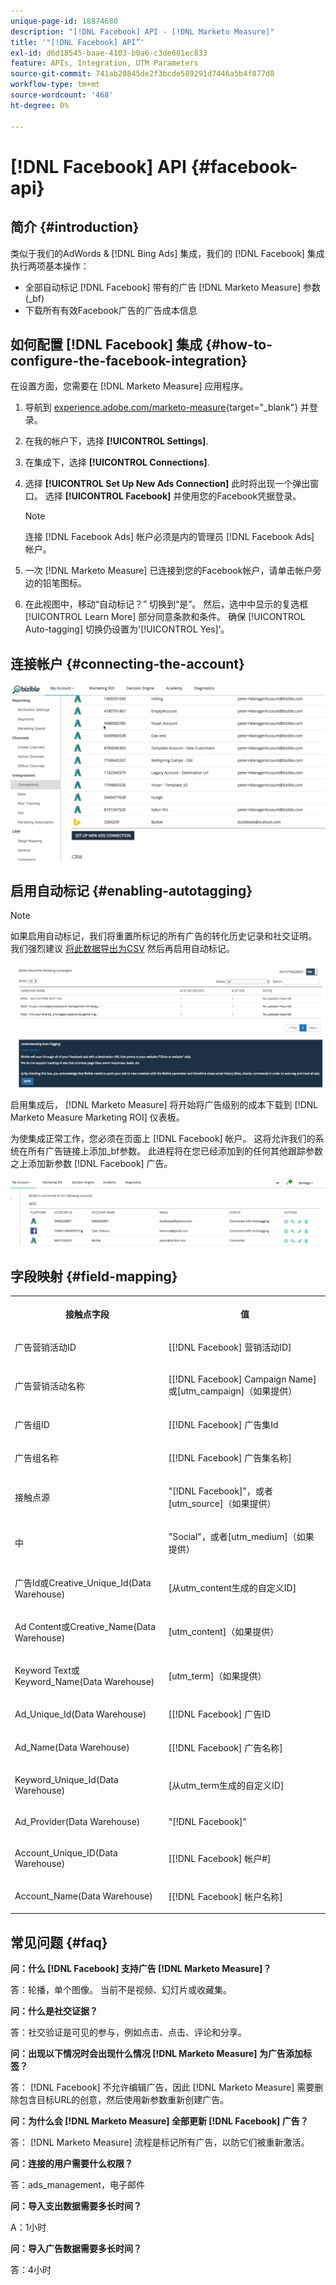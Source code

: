 ```yaml
---
unique-page-id: 18874680
description: "[!DNL Facebook] API - [!DNL Marketo Measure]"
title: '"[!DNL Facebook] API”'
exl-id: d6d18545-baae-4103-b0a6-c3de681ec833
feature: APIs, Integration, UTM Parameters
source-git-commit: 741ab20845de2f3bcde589291d7446a5b4f877d8
workflow-type: tm+mt
source-wordcount: '468'
ht-degree: 0%

---
```


# [!DNL Facebook] API {#facebook-api}

## 简介 {#introduction}

类似于我们的AdWords &amp; [!DNL Bing Ads] 集成，我们的 [!DNL Facebook] 集成执行两项基本操作：

* 全部自动标记 [!DNL Facebook] 带有的广告 [!DNL Marketo Measure] 参数(_bf)
* 下载所有有效Facebook广告的广告成本信息

## 如何配置 [!DNL Facebook] 集成 {#how-to-configure-the-facebook-integration}

在设置方面，您需要在 [!DNL Marketo Measure] 应用程序。

1. 导航到 [experience.adobe.com/marketo-measure](https://experience.adobe.com/marketo-measure){target="_blank"} 并登录。
1. 在我的帐户下，选择 **[!UICONTROL Settings]**.
1. 在集成下，选择 **[!UICONTROL Connections]**.
1. 选择 **[!UICONTROL Set Up New Ads Connection]** 此时将出现一个弹出窗口。 选择 **[!UICONTROL Facebook]** 并使用您的Facebook凭据登录。

   >[!NOTE]
   >
   >连接 [!DNL Facebook Ads] 帐户必须是内的管理员 [!DNL Facebook Ads] 帐户。

1. 一次 [!DNL Marketo Measure] 已连接到您的Facebook帐户，请单击帐户旁边的铅笔图标。
1. 在此视图中，移动“自动标记？” 切换到“是”。 然后，选中中显示的复选框 [!UICONTROL Learn More] 部分同意条款和条件。 确保 [!UICONTROL Auto-tagging] 切换仍设置为&#39;[!UICONTROL Yes]’。

## 连接帐户 {#connecting-the-account}

![](assets/1.gif)

## 启用自动标记 {#enabling-autotagging}

>[!NOTE]
>
>如果启用自动标记，我们将重置所标记的所有广告的转化历史记录和社交证明。 我们强烈建议 [将此数据导出为CSV](https://www.facebook.com/business/help/205067636197240) 然后再启用自动标记。

![](assets/2-2.png)

启用集成后， [!DNL Marketo Measure] 将开始将广告级别的成本下载到 [!DNL Marketo Measure Marketing ROI] 仪表板。

为使集成正常工作，您必须在页面上 [!DNL Facebook] 帐户。 这将允许我们的系统在所有广告链接上添加_bf参数。 此进程将在您已经添加到的任何其他跟踪参数之上添加新参数 [!DNL Facebook] 广告。

![](assets/3.gif)

## 字段映射 {#field-mapping}

<table> 
 <colgroup> 
  <col> 
  <col> 
 </colgroup> 
 <tbody> 
  <tr> 
   <th><p><strong>接触点字段</strong></p></th> 
   <th><p><strong>值</strong></p></th> 
  </tr> 
  <tr> 
   <td><p>广告营销活动ID</p></td> 
   <td><p>[[!DNL Facebook] 营销活动ID]</p></td> 
  </tr> 
  <tr> 
   <td><p>广告营销活动名称 </p></td> 
   <td><p>[[!DNL Facebook] Campaign Name]或[utm_campaign]（如果提供）</p></td> 
  </tr> 
  <tr> 
   <td><p>广告组ID</p></td> 
   <td><p>[[!DNL Facebook] 广告集Id</p></td> 
  </tr> 
  <tr> 
   <td><p>广告组名称</p></td> 
   <td><p>[[!DNL Facebook] 广告集名称]</p></td> 
  </tr> 
  <tr> 
   <td><p>接触点源</p></td> 
   <td><p>"[!DNL Facebook]"，或者[utm_source]（如果提供）</p></td> 
  </tr> 
  <tr> 
   <td><p>中</p></td> 
   <td><p>"Social"，或者[utm_medium]（如果提供）</p></td> 
  </tr> 
  <tr> 
   <td><p>广告Id或Creative_Unique_Id(Data Warehouse)</p></td> 
   <td><p>[从utm_content生成的自定义ID]</p></td> 
  </tr> 
  <tr> 
   <td><p>Ad Content或Creative_Name(Data Warehouse)</p></td> 
   <td><p>[utm_content]（如果提供）</p></td> 
  </tr> 
  <tr> 
   <td><p>Keyword Text或Keyword_Name(Data Warehouse)</p></td> 
   <td><p>[utm_term]（如果提供）</p></td> 
  </tr> 
  <tr> 
   <td><p>Ad_Unique_Id(Data Warehouse)</p></td> 
   <td><p>[[!DNL Facebook] 广告ID</p></td> 
  </tr> 
  <tr> 
   <td><p>Ad_Name(Data Warehouse)</p></td> 
   <td><p>[[!DNL Facebook] 广告名称]</p></td> 
  </tr> 
  <tr> 
   <td><p>Keyword_Unique_Id(Data Warehouse)</p></td> 
   <td><p>[从utm_term生成的自定义ID]</p></td> 
  </tr> 
  <tr> 
   <td><p>Ad_Provider(Data Warehouse)</p></td> 
   <td><p>"[!DNL Facebook]"</p></td> 
  </tr> 
  <tr> 
   <td><p>Account_Unique_ID(Data Warehouse)</p></td> 
   <td><p>[[!DNL Facebook] 帐户#]</p></td> 
  </tr> 
  <tr> 
   <td><p>Account_Name(Data Warehouse)</p></td> 
   <td><p>[[!DNL Facebook] 帐户名称]</p></td> 
  </tr> 
 </tbody> 
</table>

## 常见问题 {#faq}

**问：什么 [!DNL Facebook] 支持广告 [!DNL Marketo Measure]？**

答：轮播，单个图像。 当前不是视频、幻灯片或收藏集。

**问：什么是社交证据？**

答：社交验证是可见的参与，例如点击、点击、评论和分享。

**问：出现以下情况时会出现什么情况 [!DNL Marketo Measure] 为广告添加标签？**

答： [!DNL Facebook] 不允许编辑广告，因此 [!DNL Marketo Measure] 需要删除包含目标URL的创意，然后使用新参数重新创建广告。

**问：为什么会 [!DNL Marketo Measure] 全部更新 [!DNL Facebook] 广告？**

答： [!DNL Marketo Measure] 流程是标记所有广告，以防它们被重新激活。

**问：连接的用户需要什么权限？**

答：ads_management，电子邮件

**问：导入支出数据需要多长时间？**

A：1小时

**问：导入广告数据需要多长时间？**

答：4小时
